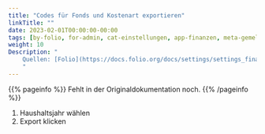 ```yaml
---
title: "Codes für Fonds und Kostenart exportieren"
linkTitle: ""
date: 2023-02-01T00:00:00-00:00
tags: [by-folio, for-admin, cat-einstellungen, app-finanzen, meta-gemeldet_docsfolioorg]
weight: 10
Description: "
    Quellen: [Folio](https://docs.folio.org/docs/settings/settings_finance/settings_finance/) & [GBV](https://info.gbv.de/pages/viewpage.action?pageId=850002073)
    "
---
```


{{% pageinfo %}}
Fehlt in der Originaldokumentation noch.
{{% /pageinfo %}}

1.  Haushaltsjahr wählen
2.  Export klicken
